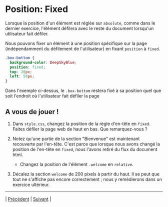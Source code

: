 # Position: Fixed

Lorsque la position d'un élément est réglée sur `absolute`, comme dans le dernier exercice, l'élément défilera avec le reste du document lorsqu'un utilisateur fait défiler.

Nous pouvons fixer un élément à une position spécifique sur la page (indépendamment du défilement de l'utilisateur) en fixant `position` à `fixed`.

```css
.box-bottom {
  background-color: DeepSkyBlue;
  position: fixed;
  top: 20px;
  left: 50px;
}
```

Dans l'exemple ci-dessus, le `.box-bottom` restera fixé à sa position quel que soit l'endroit où l'utilisateur fait défiler la page

## A vous de jouer !

1. Dans `style.css`, changez la position de la règle d'en-tête en `fixed`. Faites défiler la page web de haut en bas. Que remarquez-vous ?

2. Notez qu'une partie de la section "Bienvenue" est maintenant recouverte par l'en-tête. C'est parce que lorsque nous avons changé la position de l'en-tête en `fixed`, nous l'avons retiré du flux du document html.
    - Changez la position de l'élément `.welcome` en `relative`.

3. Décalez la section `welcome` de 200 pixels à partir du haut. Il se peut que tout ne s'affiche pas encore correctement ; nous y remédierons dans un exercice ultérieur.

___
| [Précédent](./4-absolute.md)       |  [Suivant](./6-zindex.md)
       |
